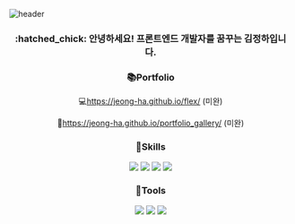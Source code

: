 ![header](https://capsule-render.vercel.app/api?type=waving&color=auto&height=200&section=header&text=Welcome!%20I'm%20Jeong-ha&fontSize=60)

<div align="center">
  <h3>:hatched_chick: 안녕하세요! 프론트엔드 개발자를 꿈꾸는 김정하입니다.</h3>
  
  
 ### :books:Portfolio
  
  :computer:https://jeong-ha.github.io/flex/ (미완)
  
  :art:https://jeong-ha.github.io/portfolio_gallery/ (미완)
  
  
 ### :wrench:Skills
  <img src="https://img.shields.io/badge/HTML5-E34F26?style=flat-square&logo=HTML5&logoColor=fff"/>
  <img src="https://img.shields.io/badge/CSS5-1572B6?style=flat-square&logo=CSS3&logoColor=fff"/>
  <img src="https://img.shields.io/badge/JavaScript-F7DF1E?style=flat-square&logo=JavaScript&logoColor=fff"/>
  <img src="https://img.shields.io/badge/jQuery-0769AD?style=flat-square&logo=jQuery&logoColor=fff"/>
  
 ### :wrench:Tools
  <img src="https://img.shields.io/badge/Visual%20Studio%20Code-007ACC?style=flat-square&logo=Visual%20Studio%20Code&logoColor=fff"/>
  <img src="https://img.shields.io/badge/Adobe%20Photoshop-31A8FF?style=flat-square&logo=Adobe%20Photoshop&logoColor=fff"/>
  <img src="https://img.shields.io/badge/Adobe%20Illustrator-FF9A00?style=flat-square&logo=Adobe%20Illustrator&logoColor=fff"/>
  
</div>
